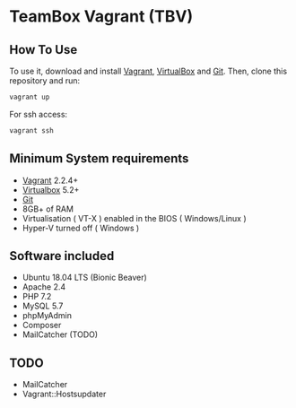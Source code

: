 # TeamBox Vagrant (TBV)

## How To Use

To use it, download and install [Vagrant](https://www.vagrantup.com), [VirtualBox](https://www.virtualbox.org/) and [Git](https://git-scm.com/). Then, clone this repository and run:

```bash
vagrant up
```

For ssh access:
```bash
vagrant ssh
```

## Minimum System requirements

- [Vagrant](https://www.vagrantup.com) 2.2.4+
- [Virtualbox](https://www.virtualbox.org) 5.2+
- [Git](https://git-scm.com/) 
- 8GB+ of RAM
- Virtualisation ( VT-X ) enabled in the BIOS ( Windows/Linux )
- Hyper-V turned off ( Windows )

## Software included

- Ubuntu 18.04 LTS (Bionic Beaver)
- Apache 2.4
- PHP 7.2
- MySQL 5.7
- phpMyAdmin 
- Composer
- MailCatcher (TODO)

## TODO

- MailCatcher
- Vagrant::Hostsupdater
